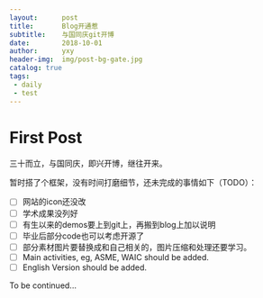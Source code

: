 ```yaml
---
layout:      post
title:       Blog开通惹
subtitle:    与国同庆git开博
date:        2018-10-01
author:      yxy
header-img:  img/post-bg-gate.jpg
catalog: true
tags:
 - daily
 - test
---
```




# First Post

三十而立，与国同庆，即兴开博，继往开来。

暂时搭了个框架，没有时间打磨细节，还未完成的事情如下（TODO）：

- [ ] 网站的icon还没改
- [ ] 学术成果没列好
- [ ] 有生以来的demos要上到git上，再搬到blog上加以说明
- [ ] 毕业后部分code也可以考虑开源了
- [ ] 部分素材图片要替换成和自己相关的，图片压缩和处理还要学习。
- [ ] Main activities, eg, ASME, WAIC should be added.
- [ ] English Version should be added.

To be continued...
